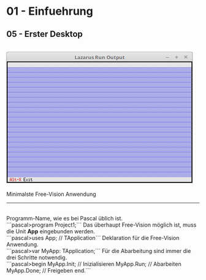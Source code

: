 # 01 - Einfuehrung
## 05 - Erster Desktop
<br>
<img src="image.png" alt="Selfhtml"><br><br>
Minimalste Free-Vision Anwendung<br>
<hr><br>
Programm-Name, wie es bei Pascal üblich ist.<br>
```pascal>program Project1;```
Das überhaupt Free-Vision möglich ist, muss die Unit <b>App</b> eingebunden werden.<br>
```pascal>uses
  App;   // TApplication```
Deklaration für die Free-Vision Anwendung.<br>
```pascal>var
  MyApp: TApplication;```
Für die Abarbeitung sind immer die drei Schritte notwendig.<br>
```pascal>begin
  MyApp.Init;   // Inizialisieren
  MyApp.Run;    // Abarbeiten
  MyApp.Done;   // Freigeben
end.```
<br>
